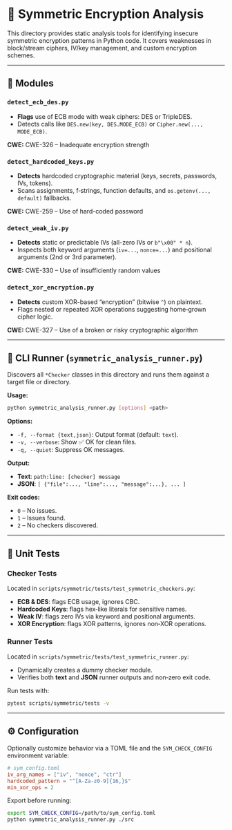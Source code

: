 # 🔐 Symmetric Encryption Analysis

This directory provides static analysis tools for identifying insecure symmetric encryption patterns in Python code. It covers weaknesses in block/stream ciphers, IV/key management, and custom encryption schemes.

---

## 📂 Modules

### `detect_ecb_des.py`
- **Flags** use of ECB mode with weak ciphers: DES or TripleDES.
- Detects calls like `DES.new(key, DES.MODE_ECB)` or `Cipher.new(..., MODE_ECB)`.

**CWE:** CWE-326 – Inadequate encryption strength

### `detect_hardcoded_keys.py`
- **Detects** hardcoded cryptographic material (keys, secrets, passwords, IVs, tokens).
- Scans assignments, f‑strings, function defaults, and `os.getenv(..., default)` fallbacks.

**CWE:** CWE-259 – Use of hard-coded password

### `detect_weak_iv.py`
- **Detects** static or predictable IVs (all-zero IVs or `b"\x00" * n`).
- Inspects both keyword arguments (`iv=...`, `nonce=...`) and positional arguments (2nd or 3rd parameter).

**CWE:** CWE-330 – Use of insufficiently random values

### `detect_xor_encryption.py`
- **Detects** custom XOR-based “encryption” (bitwise `^`) on plaintext.
- Flags nested or repeated XOR operations suggesting home‑grown cipher logic.

**CWE:** CWE-327 – Use of a broken or risky cryptographic algorithm

---

## 🏃 CLI Runner (`symmetric_analysis_runner.py`)

Discovers all `*Checker` classes in this directory and runs them against a target file or directory.

**Usage:**
```bash
python symmetric_analysis_runner.py [options] <path>
```

**Options:**
- `-f, --format {text,json}`: Output format (default: `text`).
- `-v, --verbose`: Show ✅ OK for clean files.
- `-q, --quiet`: Suppress OK messages.

**Output:**
- **Text**: `path:line: [checker] message`
- **JSON**: `[ {"file":..., "line":..., "message":...}, ... ]`

**Exit codes:**
- `0` – No issues.
- `1` – Issues found.
- `2` – No checkers discovered.

---

## 🧪 Unit Tests

### Checker Tests
Located in `scripts/symmetric/tests/test_symmetric_checkers.py`:
- **ECB & DES**: flags ECB usage, ignores CBC.
- **Hardcoded Keys**: flags hex‑like literals for sensitive names.
- **Weak IV**: flags zero IVs via keyword and positional arguments.
- **XOR Encryption**: flags XOR patterns, ignores non‑XOR operations.

### Runner Tests
Located in `scripts/symmetric/tests/test_symmetric_runner.py`:
- Dynamically creates a dummy checker module.
- Verifies both **text** and **JSON** runner outputs and non‑zero exit code.

Run tests with:
```bash
pytest scripts/symmetric/tests -v
```

---

## ⚙️ Configuration

Optionally customize behavior via a TOML file and the `SYM_CHECK_CONFIG` environment variable:
```toml
# sym_config.toml
iv_arg_names = ["iv", "nonce", "ctr"]
hardcoded_pattern = "^[A-Za-z0-9]{16,}$"
min_xor_ops = 2
```

Export before running:
```bash
export SYM_CHECK_CONFIG=/path/to/sym_config.toml
python symmetric_analysis_runner.py ./src
```
